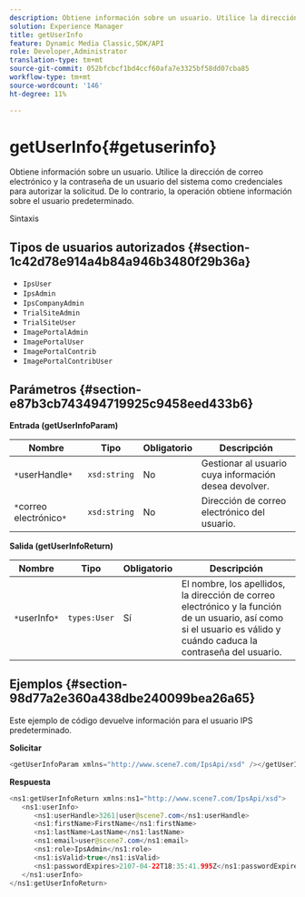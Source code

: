 ```yaml
---
description: Obtiene información sobre un usuario. Utilice la dirección de correo electrónico y la contraseña de un usuario del sistema como credenciales para autorizar la solicitud. De lo contrario, la operación obtiene información sobre el usuario predeterminado.
solution: Experience Manager
title: getUserInfo
feature: Dynamic Media Classic,SDK/API
role: Developer,Administrator
translation-type: tm+mt
source-git-commit: 052bfcbcf1bd4ccf60afa7e3325bf58dd07cba85
workflow-type: tm+mt
source-wordcount: '146'
ht-degree: 11%

---
```



# getUserInfo{#getuserinfo}

Obtiene información sobre un usuario. Utilice la dirección de correo electrónico y la contraseña de un usuario del sistema como credenciales para autorizar la solicitud. De lo contrario, la operación obtiene información sobre el usuario predeterminado.

Sintaxis

## Tipos de usuarios autorizados {#section-1c42d78e914a4b84a946b3480f29b36a}

* `IpsUser`
* `IpsAdmin`
* `IpsCompanyAdmin`
* `TrialSiteAdmin`
* `TrialSiteUser`
* `ImagePortalAdmin`
* `ImagePortalUser`
* `ImagePortalContrib`
* `ImagePortalContribUser`

## Parámetros {#section-e87b3cb743494719925c9458eed433b6}

**Entrada (getUserInfoParam)**

| Nombre | Tipo | Obligatorio | Descripción |
|---|---|---|---|
| `*`userHandle`*` | `xsd:string` | No | Gestionar al usuario cuya información desea devolver. |
| `*`correo electrónico`*` | `xsd:string` | No | Dirección de correo electrónico del usuario. |

**Salida (getUserInfoReturn)**

| Nombre | Tipo | Obligatorio | Descripción |
|---|---|---|---|
| `*`userInfo`*` | `types:User` | Sí | El nombre, los apellidos, la dirección de correo electrónico y la función de un usuario, así como si el usuario es válido y cuándo caduca la contraseña del usuario. |

## Ejemplos {#section-98d77a2e360a438dbe240099bea26a65}

Este ejemplo de código devuelve información para el usuario IPS predeterminado.

**Solicitar**

```java
<getUserInfoParam xmlns="http://www.scene7.com/IpsApi/xsd" /></getUserInfoParam>
```

**Respuesta**

```java
<ns1:getUserInfoReturn xmlns:ns1="http://www.scene7.com/IpsApi/xsd"> 
   <ns1:userInfo> 
      <ns1:userHandle>3261|user@scene7.com</ns1:userHandle> 
      <ns1:firstName>FirstName</ns1:firstName> 
      <ns1:lastName>LastName</ns1:lastName> 
      <ns1:email>user@scene7.com</ns1:email> 
      <ns1:role>IpsAdmin</ns1:role> 
      <ns1:isValid>true</ns1:isValid> 
      <ns1:passwordExpires>2107-04-22T18:35:41.995Z</ns1:passwordExpires> 
   </ns1:userInfo> 
</ns1:getUserInfoReturn>
```

